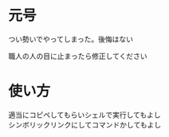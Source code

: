 # 元号
つい勢いでやってしまった。後悔はない

職人の人の目に止まったら修正してください

# 使い方
適当にコピペしてもらいシェルで実行してもよし  
シンボリックリンクにしてコマンドかしてもよし
